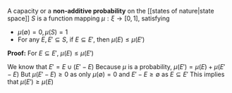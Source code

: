 A capacity or a **non-additive probability** on the [[states of nature|state space]] $S$ is a function mapping $\mu:\xi\to[0,1]$, satisfying
- $\mu(\emptyset)=0,\mu(S)=1$
- For any $E, E'\subseteq S$, if $E\subseteq E'$, then $\mu(E)\le\mu(E')$

**Proof:**
For $E\subseteq E'$, $\mu(E)\le\mu(E')$

We know that 
$E'=E\cup (E'-E)$
Because $\mu$ is a probability,
$\mu(E')=\mu(E)+\mu(E'-E)$
But $\mu(E'-E)\ge 0$ as only $\mu(\emptyset)=0$ and $E'-E\ge \emptyset$ as $E\subseteq E'$
This implies that $\mu(E')\ge\mu(E)$


